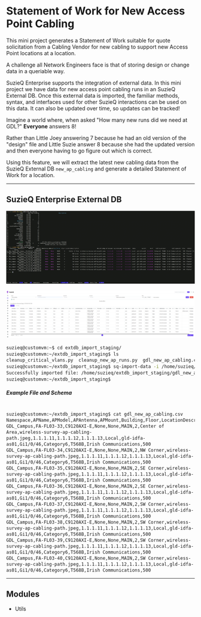 # Statement of Work for New Access Point Cabling

 

This mini project generates a Statement of Work suitable for quote solicitation from a Cabling Vendor for new cabling to support new Access Point locations at a location.

A challenge all Network Engineers face is that of storing design or change data in a queriable way.

SuzieQ Enterprise supports the integration of external data.  In this mini project we have data for new access point cabling runs in an SuzieQ External DB.  Once this external data is imported, the familiar methods, syntax, and interfaces used for other SuzieQ interactions can be used on this data.  It can also be updated over time, so updates can be tracked!

Imagine a world where, when asked "How many new runs did we need at GDL?"
**Everyone** answers 8!

Rather than Little Joey answering 7 because he had an old version of the "design" file and Little Suzie answer 8 because she had the updated version and then everyone having to go figure out which is correct.

Using this feature, we will extract the latest new cabling data from the SuzieQ External DB `new_ap_cabling` and generate a detailed Statement of Work for a location.



---



## SuzieQ Enterprise External DB



![extdb_cli](images/extdb_cli.png)

![suzieq_extdb](images/suzieq_extdb.png)

```bash
suzieq@customvm:~$ cd extdb_import_staging/
suzieq@customvm:~/extdb_import_staging$ ls
cleanup_critical_vlans.py  cleanup_new_ap_runs.py  gdl_new_ap_cabling.csv
suzieq@customvm:~/extdb_import_staging$ sq-import-data -i /home/suzieq/extdb_import_staging/gdl_new_ap_cabling.csv -t new_ap_cabling -n GDL_Campus -k 'APName' -c /home/suzieq/.suzieq/suzieq-cfg.yml -w /home/suzieq/extdb_import_staging/cleanup_new_ap_runs.py
Successfully imported file: /home/suzieq/extdb_import_staging/gdl_new_ap_cabling.csv with 8 rows and 23 columns in 0.1886s secs
suzieq@customvm:~/extdb_import_staging$
```


##### Example File and Schema

```csv

suzieq@customvm:~/extdb_import_staging$ cat gdl_new_ap_cabling.csv
Namespace,APName,APModel,APAntenna,APMount,Building,Floor,LocationDescription,APLoationMap,PrimaryWLC,SecondaryWLC,TertiaryWLC,Mode,Switch,Port,Cabling,PinOut,CablingVendor,Vlan,Status,Notes
GDL_Campus,FA-FL03-33,C9120AXI-E,None,None,MAIN,2,Center of Area,wireless-survey-ap-cabling-path.jpeg,1.1.1.11,1.1.1.12,1.1.1.13,Local,gld-idfa-as01,Gi1/0/46,Category6,T568B,Irish Communications,500
GDL_Campus,FA-FL03-34,C9120AXI-E,None,None,MAIN,2,NW Corner,wireless-survey-ap-cabling-path.jpeg,1.1.1.11,1.1.1.12,1.1.1.13,Local,gld-idfa-as01,Gi1/0/46,Category6,T568B,Irish Communications,500
GDL_Campus,FA-FL03-35,C9120AXI-E,None,None,MAIN,2,SE Corner,wireless-survey-ap-cabling-path.jpeg,1.1.1.11,1.1.1.12,1.1.1.13,Local,gld-idfa-as01,Gi1/0/46,Category6,T568B,Irish Communications,500
GDL_Campus,FA-FL03-36,C9120AXI-E,None,None,MAIN,2,SE Corner,wireless-survey-ap-cabling-path.jpeg,1.1.1.11,1.1.1.12,1.1.1.13,Local,gld-idfa-as01,Gi1/0/46,Category6,T568B,Irish Communications,500
GDL_Campus,FA-FL03-37,C9120AXI-E,None,None,MAIN,2,SW Corner,wireless-survey-ap-cabling-path.jpeg,1.1.1.11,1.1.1.12,1.1.1.13,Local,gld-idfa-as01,Gi1/0/46,Category6,T568B,Irish Communications,500
GDL_Campus,FA-FL03-38,C9120AXI-E,None,None,MAIN,2,SW Corner,wireless-survey-ap-cabling-path.jpeg,1.1.1.11,1.1.1.12,1.1.1.13,Local,gld-idfa-as01,Gi1/0/46,Category6,T568B,Irish Communications,500
GDL_Campus,FA-FL03-39,C9120AXI-E,None,None,MAIN,2,SW Corner,wireless-survey-ap-cabling-path.jpeg,1.1.1.11,1.1.1.12,1.1.1.13,Local,gld-idfa-as01,Gi1/0/46,Category6,T568B,Irish Communications,500
GDL_Campus,FA-FL03-40,C9120AXI-E,None,None,MAIN,2,SW Corner,wireless-survey-ap-cabling-path.jpeg,1.1.1.11,1.1.1.12,1.1.1.13,Local,gld-idfa-as01,Gi1/0/46,Category6,T568B,Irish Communications,500

```





---

## Modules

- Utils
